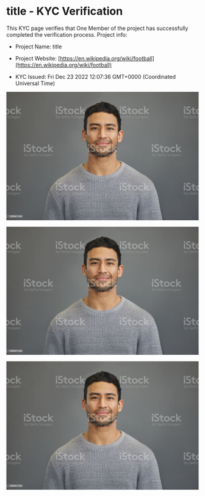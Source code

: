 # title - KYC Verification
		


This KYC page verifies that One Member of the project has successfully completed the verification process. Project info:
		


- Project Name: title
		

- Project Website: [https://en.wikipedia.org/wiki/football](https://en.wikipedia.org/wiki/football)
		

- KYC Issued: Fri Dec 23 2022 12:07:36 GMT+0000 (Coordinated Universal Time)
		


![This is an face image](./personFace.png)
		

![This is an cnic image](./cnicImage.png)
		

![This is an passport image](./passportImage.png)
	